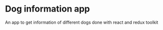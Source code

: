 # Dog information app
An app to get information of different dogs done with react and redux toolkit
